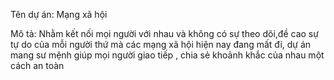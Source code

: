 Tên dự án: Mạng xã hội

Mô tả: Nhằm kết nối mọi người với nhau và không có sự theo dõi,đề cao sự tự do của mỗi người thứ mà các mạng xã hội hiện nay đang mất đi, dự án mang sư mệnh giúp mọi người giao tiếp , chia sẻ khoảnh khắc của nhau một cách an toàn
